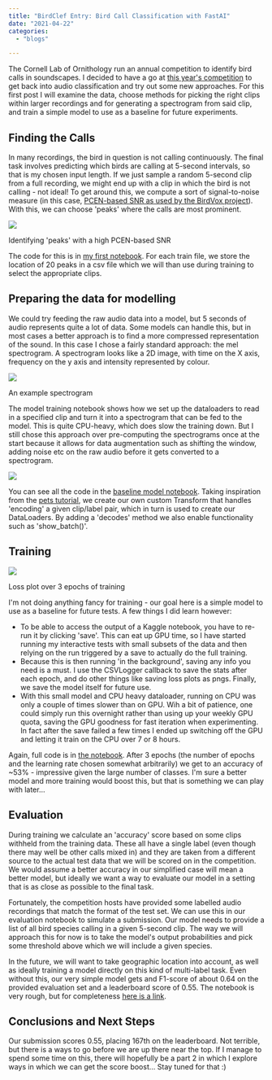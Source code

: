 ```yaml
---
title: "BirdClef Entry: Bird Call Classification with FastAI"
date: "2021-04-22"
categories:
  - "blogs"

---
```


The Cornell Lab of Ornithology run an annual competition to identify bird calls in soundscapes. I decided to have a go at [this year's competition](https://www.kaggle.com/c/birdclef-2021#) to get back into audio classification and try out some new approaches. For this first post I will examine the data, choose methods for picking the right clips within larger recordings and for generating a spectrogram from said clip, and train a simple model to use as a baseline for future experiments.

## Finding the Calls

In many recordings, the bird in question is not calling continuously. The final task involves predicting which birds are calling at 5-second intervals, so that is my chosen input length. If we just sample a random 5-second clip from a full recording, we might end up with a clip in which the bird is not calling - not ideal! To get around this, we compute a sort of signal-to-noise measure (in this case, [PCEN-based SNR as used by the BirdVox project](https://github.com/BirdVox/PCEN-SNR)). With this, we can choose 'peaks' where the calls are most prominent.

![](https://datasciencecastnethome.files.wordpress.com/2021/04/screenshot-from-2021-04-19-10-26-53.png?w=719)

Identifying 'peaks' with a high PCEN-based SNR

The code for this is in [my first notebook](https://www.kaggle.com/johnowhitaker/peak-identification). For each train file, we store the location of 20 peaks in a csv file which we will than use during training to select the appropriate clips.

## Preparing the data for modelling

We could try feeding the raw audio data into a model, but 5 seconds of audio represents quite a lot of data. Some models can handle this, but in most cases a better approach is to find a more compressed representation of the sound. In this case I chose a fairly standard approach: the mel spectrogram. A spectrogram looks like a 2D image, with time on the X axis, frequency on the y axis and intensity represented by colour.

![](https://datasciencecastnethome.files.wordpress.com/2021/04/screenshot-from-2021-04-19-10-45-37.png?w=382)

An example spectrogram

The model training notebook shows how we set up the dataloaders to read in a specified clip and turn it into a spectrogram that can be fed to the model. This is quite CPU-heavy, which does slow the training down. But I still chose this approach over pre-computing the spectrograms once at the start because it allows for data augmentation such as shifting the window, adding noise etc on the raw audio before it gets converted to a spectrogram.

![](https://datasciencecastnethome.files.wordpress.com/2021/04/screenshot-from-2021-04-19-13-47-42.png?w=1024)

You can see all the code in the [baseline model notebook](https://www.kaggle.com/johnowhitaker/baseline-model). Taking inspiration from the [pets tutorial](https://docs.fast.ai/tutorial.pets.html), we create our own custom Transform that handles 'encoding' a given clip/label pair, which in turn is used to create our DataLoaders. By adding a 'decodes' method we also enable functionality such as 'show\_batch()'.

## Training

![](https://datasciencecastnethome.files.wordpress.com/2021/04/loss_plot_baseline_3e.png?w=432)

Loss plot over 3 epochs of training

I'm not doing anything fancy for training - our goal here is a simple model to use as a baseline for future tests. A few things I did learn however:

- To be able to access the output of a Kaggle notebook, you have to re-run it by clicking 'save'. This can eat up GPU time, so I have started running my interactive tests with small subsets of the data and then relying on the run triggered by a save to actually do the full training.
- Because this is then running 'in the background', saving any info you need is a must. I use the CSVLogger callback to save the stats after each epoch, and do other things like saving loss plots as pngs. Finally, we save the model itself for future use.
- With this small model and CPU heavy dataloader, running on CPU was only a couple of times slower than on GPU. Wih a bit of patience, one could simply run this overnight rather than using up your weekly GPU quota, saving the GPU goodness for fast iteration when experimenting. In fact after the save failed a few times I ended up switching off the GPU and letting it train on the CPU over 7 or 8 hours.

Again, full code is in [the notebook](https://www.kaggle.com/johnowhitaker/baseline-model). After 3 epochs (the number of epochs and the learning rate chosen somewhat arbitrarily) we get to an accuracy of ~53% - impressive given the large number of classes. I'm sure a better model and more training would boost this, but that is something we can play with later...

## Evaluation

During training we calculate an 'accuracy' score based on some clips withheld from the training data. These all have a single label (even though there may well be other calls mixed in) and they are taken from a different source to the actual test data that we will be scored on in the competition. We would assume a better accuracy in our simplified case will mean a better model, but ideally we want a way to evaluate our model in a setting that is as close as possible to the final task.

Fortunately, the competition hosts have provided some labelled audio recordings that match the format of the test set. We can use this in our evaluation notebook to simulate a submission. Our model needs to provide a list of all bird species calling in a given 5-second clip. The way we will approach this for now is to take the model's output probabilities and pick some threshold above which we will include a given species.

In the future, we will want to take geographic location into account, as well as ideally training a model directly on this kind of multi-label task. Even without this, our very simple model gets and F1-score of about 0.64 on the provided evaluation set and a leaderboard score of 0.55. The notebook is very rough, but for completeness [here is a link](https://www.kaggle.com/johnowhitaker/evaluation-try-1).

## Conclusions and Next Steps

Our submission scores 0.55, placing 167th on the leaderboard. Not terrible, but there is a ways to go before we are up there near the top. If I manage to spend some time on this, there will hopefully be a part 2 in which I explore ways in which we can get the score boost... Stay tuned for that :)

